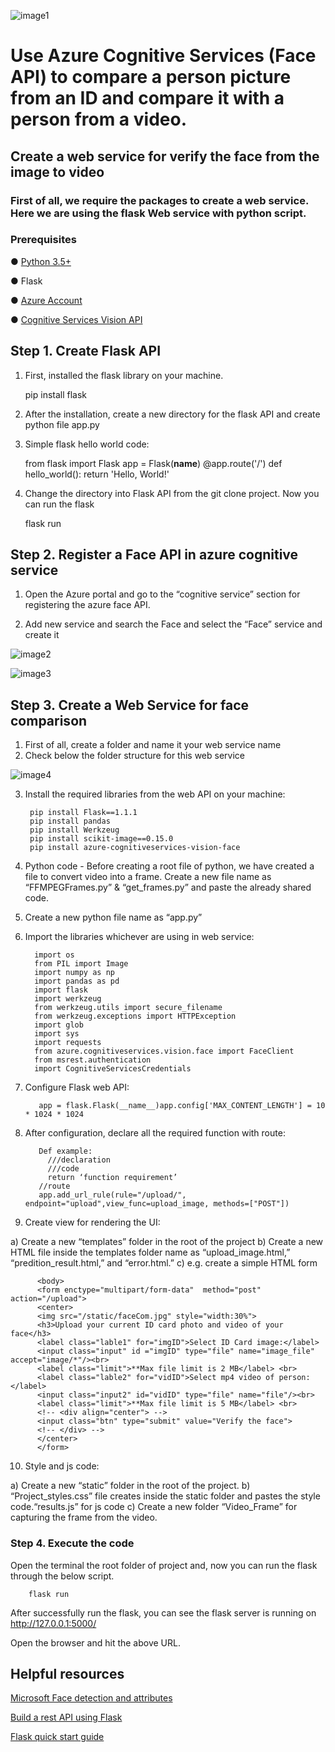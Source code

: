 ![image1](media/image1.jpg) 
# Use Azure Cognitive Services (Face API) to compare a person picture from an ID and compare it with a person from a video. 

## Create a web service for verify the face from the image to video
### First of all, we require the packages to create a web service. Here we are using the flask Web service with python script.
### Prerequisites

●	[Python 3.5+](https://www.python.org/)

●	Flask

●	[Azure Account](https://azure.microsoft.com/en-us/)

●	[Cognitive Services Vision API](https://azure.microsoft.com/en-in/services/cognitive-services/face/)

## Step 1. Create Flask API

1) First, installed the flask library on your machine.

      pip install flask
 
2) After the installation, create a new directory for the flask API and create python file app.py

3) Simple flask hello world code:

      from flask import Flask
      app = Flask(__name__)
      @app.route('/')
      def hello_world():
      return 'Hello, World!'
      
4) Change the directory into Flask API from the git clone project. Now you can run the flask

      flask run

## Step 2. Register a Face API in azure cognitive service

1) Open the Azure portal and go to the “cognitive service” section for registering the azure face API. 

2) Add new service and search the Face and select the “Face” service and create it

![image2](media/image2.jpg) 

![image3](media/image3.jpg) 

## Step 3. Create a Web Service for face comparison

1) First of all, create a folder and name it your web service name
2) Check below the folder structure for this web service

![image4](media/image4.jpg) 

3) Install the required libraries from the web API on your machine:

        pip install Flask==1.1.1
        pip install pandas
        pip install Werkzeug
        pip install scikit-image==0.15.0
        pip install azure-cognitiveservices-vision-face
        
 4) Python code - Before creating a root file of python, we have created a file to convert video into a frame. Create a new file name as “FFMPEGFrames.py” & “get_frames.py” and paste the already shared code.
 
 5) Create a new python file name as “app.py”
 
 6) Import the libraries whichever are using in web service:
 
          import os
          from PIL import Image
          import numpy as np
          import pandas as pd
          import flask
          import werkzeug
          from werkzeug.utils import secure_filename
          from werkzeug.exceptions import HTTPException
          import glob
          import sys
          import requests
          from azure.cognitiveservices.vision.face import FaceClient
          from msrest.authentication 
          import CognitiveServicesCredentials
          
7) Configure Flask web API:

          app = flask.Flask(__name__)app.config['MAX_CONTENT_LENGTH'] = 10 * 1024 * 1024

8) After configuration, declare all the required function with route:

          Def example:
            ///declaration 
            ///code
            return ‘function requirement’ 
          //route
          app.add_url_rule(rule="/upload/", endpoint="upload",view_func=upload_image, methods=["POST"])
9) Create view for rendering the UI:

  a) Create a new “templates” folder in the root of the project
  b) Create a new HTML file inside the templates folder name as “upload_image.html,” “predition_result.html,” and “error.html.”
  c) e.g. create a simple HTML form

          <body>
          <form enctype="multipart/form-data"  method="post" action="/upload">
          <center>
          <img src="/static/faceCom.jpg" style="width:30%">
          <h3>Upload your current ID card photo and video of your face</h3>
          <label class="lable1" for="imgID">Select ID Card image:</label>
          <input class="input" id ="imgID" type="file" name="image_file" accept="image/*"/><br>
          <label class="limit">**Max file limit is 2 MB</label> <br>
          <label class="lable2" for="vidID">Select mp4 video of person: </label>
          <input class="input2" id="vidID" type="file" name="file"/><br>
          <label class="limit">**Max file limit is 5 MB</label> <br>
          <!-- <div align="center"> -->
          <input class="btn" type="submit" value="Verify the face">
          <!-- </div> -->
          </center>
          </form>

10) Style and js code:

  a) Create a new “static” folder in the root of the project.
  b) “Project_styles.css” file creates inside the static folder and pastes the style code.“results.js” for js code
  c) Create a new folder “Video_Frame” for capturing the frame from the video.
  
### Step 4. Execute the code

Open the terminal the root folder of project and, now you can run the flask through the below script.

        flask run
        
After successfully run the flask, you can see the flask server is running on http://127.0.0.1:5000/

Open the browser and hit the above URL.

## Helpful resources

[Microsoft Face detection and attributes](https://docs.microsoft.com/en-us/azure/cognitive-services/face/concepts/face-detection)

[Build a rest API using Flask](https://www.geeksforgeeks.org/python-build-a-rest-api-using-flask/)

[Flask quick start guide](https://flask.palletsprojects.com/en/1.1.x/quickstart/)
